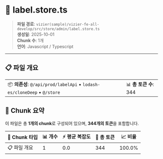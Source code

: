 # 📄 label.store.ts

> **파일 경로**: `vizier(sample)/vizier-fe-all-develop/src/store/admin/label.store.ts`  
> **생성일**: 2025-10-01  
> **Chunk 수**: 1개  
> **언어**: Javascript / Typescript
---


## 📋 파일 개요

| | |
|--|--|
| 📦 **의존성**: `@/api/prod/labelApi` • `lodash-es/cloneDeep` • `@/store` | 📊 **총 토큰 수**: 344 |






## 🧩 Chunk 요약

이 파일은 총 **1개의 chunk**로 구성되어 있으며, **344개의 토큰**을 포함합니다.

| 🧩 Chunk 타입 | 📊 개수 | ⚡ 평균 복잡도 | 📝 총 토큰 | 📈 비율 |
|---------------|--------|-------------|----------|--------|
| 📋 파일 개요 | 1 | 0.0 | 344 | 100.0% |

